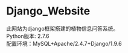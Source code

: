 # Django_Website
此网站为django框架搭建的植物信息问答系统。</br>
Python版本: 2.7.6  </br>
配置环境：MySQL+Apache/2.4.7+Django/1.9.6

